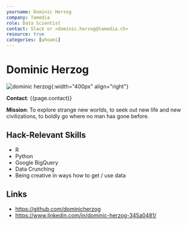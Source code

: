 ```yaml
---
yourname: Dominic Herzog
company: Tamedia
role: Data Scientist
contact: Slack or <dominic.herzog@tamedia.ch>
resource: true
categories: [whoami]
---
```


Dominic Herzog
============

![dominic herzog](/tamedia-hackdays/whoami/pics/dominicherzog.png "Dominic Herzog"){:width="400px" align="right"}

**Contact**: {{page.contact}}

**Mission**: To explore strange new worlds, to seek out new life and new civilizations, to boldly go where no man has gone before.

Hack-Relevant Skills
--------------------

- R
- Python  
- Google BigQuery
- Data Crunching
- Being creative in ways how to get / use data


Links
-----
- <https://github.com/dominicherzog>
- <https://www.linkedin.com/in/dominic-herzog-345a0481/>

